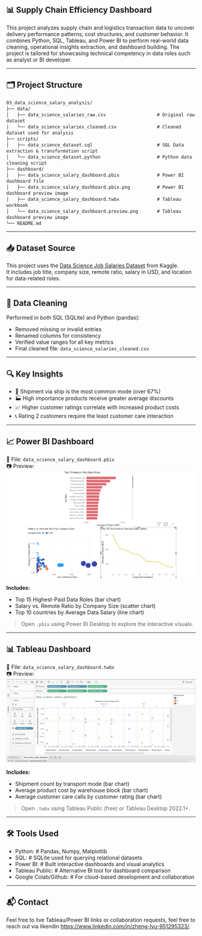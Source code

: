 
## 📊 Supply Chain Efficiency Dashboard

This project analyzes supply chain and logistics transaction data to uncover delivery performance patterns, cost structures, and customer behavior. It combines Python, SQL, Tableau, and Power BI to perform real-world data cleaning, operational insights extraction, and dashboard building. The project is tailored for showcasing technical competency in data roles such as analyst or BI developer.

---

## 🗂️ Project Structure

```
03_data_science_salary_analysis/
├── data/
│   ├── data_science_salaries_raw.csv                   # Original raw dataset
│   └── data_science_salaries_cleaned.csv               # Cleaned dataset used for analysis
├── scripts/
│   ├── data_science_dataset.sql                        # SQL Data extraction & transformation script
│   └── data_science_dataset.python                     # Python data cleaning script
├── dashboard/
│   ├── data_science_salary_dashboard.pbix              # Power BI dashboard file
│   ├── data_science_salary_dashboard.pbix.png          # Power BI dashboard preview image
│   ├── data_science_salary_dashboard.twbx              # Tableau workbook
│   └── data_science_salary_dashboard.preview.png       # Tableau dashboard preview image
└── README.md
```

---

## 📥 Dataset Source

This project uses the [Data Science Job Salaries Dataset](https://www.kaggle.com/datasets/ruchi798/data-science-job-salaries) from Kaggle.  
It includes job title, company size, remote ratio, salary in USD, and location for data-related roles.

---  

## 🧹 Data Cleaning

Performed in both SQL (SQLite) and Python (pandas):

- Removed missing or invalid entries
- Renamed columns for consistency
- Verified value ranges for all key metrics
- Final cleaned file: `data_science_salaries_cleaned.csv`

---

## 🔍 Key Insights

- 🚚 Shipment via ship is the most common mode (over 67%)
- 🏭 High importance products receive greater average discounts
- 📈 Higher customer ratings correlate with increased product costs
- 📞 Rating 2 customers require the least customer care interaction

---

## 📈 Power BI Dashboard

📁 File: `data_science_salary_dashboard.pbix`  
📷 Preview:  
![Power BI Dashboard Preview](data_science_salary_dashboard.pbix.png)

**Includes:**

- Top 15 Highest-Paid Data Roles (bar chart)
- Salary vs. Remote Ratio by Company Size (scatter chart)
- Top 10 countries by Average Data Salary (line chart)

> Open `.pbix` using Power BI Desktop to explore the interactive visuals.

---

## 📊 Tableau Dashboard

📁 File: `data_science_salary_dashboard.twbx`  
📷 Preview:  
![Tableau Dashboard Preview](data_science_salary.preview.png)

**Includes:**

- Shipment count by transport mode (bar chart)
- Average product cost by warehouse block (bar chart)
- Average customer care calls by customer rating (bar chart)

> Open `.twbx` using Tableau Public (free) or Tableau Desktop 2022.1+.

---

## 🛠️ Tools Used

- Python:                  	# Pandas, Numpy, Matplotlib
- SQL:                      # SQLite used for querying relational datasets
- Power BI:                 # Built interactive dashboards and visual analytics
- Tableau Public:           # Alternative BI tool for dashboard comparison
- Google Colab/Github:      # For cloud-based development and collaboration

---

## 📬 Contact

Feel free to live Tableau/Power BI links or collaboration requests, feel free to reach out via likendin https://www.linkedin.com/in/zheng-lyu-951295323/.
